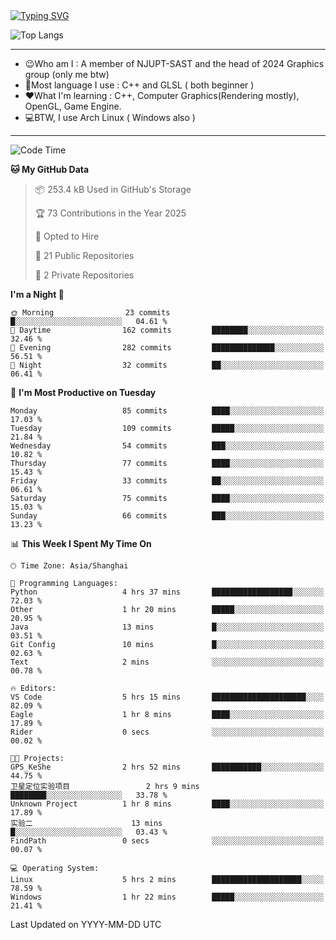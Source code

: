 <a href="https://git.io/typing-svg">
  <img src="https://readme-typing-svg.demolab.com?font=Fira+Code&pause=1000&random=false&width=435&separator=%3D&lines=std%3A%3Aprintln(%22Hello,+world!%22);" alt="Typing SVG" />
</a>

![Top Langs](https://github-readme-stats.vercel.app/api/top-langs/?username=FOTH0626&theme=transparent)

---

- 😉Who am I : A member of NJUPT-SAST and the head of 2024 Graphics group (only me btw)
- 📖Most language I use : C++ and GLSL ( both beginner )
- ❤What I'm learning : C++, Computer Graphics(Rendering mostly), OpenGL, Game Engine.
- 💻BTW, I use Arch Linux ( Windows also )
---
<!--START_SECTION:waka-->
![Code Time](http://img.shields.io/badge/Code%20Time-182%20hrs%2056%20mins-blue)

**🐱 My GitHub Data** 

> 📦 253.4 kB Used in GitHub's Storage 
 > 
> 🏆 73 Contributions in the Year 2025
 > 
> 💼 Opted to Hire
 > 
> 📜 21 Public Repositories 
 > 
> 🔑 2 Private Repositories 
 > 
**I'm a Night 🦉** 

```text
🌞 Morning                23 commits          █░░░░░░░░░░░░░░░░░░░░░░░░   04.61 % 
🌆 Daytime                162 commits         ████████░░░░░░░░░░░░░░░░░   32.46 % 
🌃 Evening                282 commits         ██████████████░░░░░░░░░░░   56.51 % 
🌙 Night                  32 commits          ██░░░░░░░░░░░░░░░░░░░░░░░   06.41 % 
```
📅 **I'm Most Productive on Tuesday** 

```text
Monday                   85 commits          ████░░░░░░░░░░░░░░░░░░░░░   17.03 % 
Tuesday                  109 commits         █████░░░░░░░░░░░░░░░░░░░░   21.84 % 
Wednesday                54 commits          ███░░░░░░░░░░░░░░░░░░░░░░   10.82 % 
Thursday                 77 commits          ████░░░░░░░░░░░░░░░░░░░░░   15.43 % 
Friday                   33 commits          ██░░░░░░░░░░░░░░░░░░░░░░░   06.61 % 
Saturday                 75 commits          ████░░░░░░░░░░░░░░░░░░░░░   15.03 % 
Sunday                   66 commits          ███░░░░░░░░░░░░░░░░░░░░░░   13.23 % 
```


📊 **This Week I Spent My Time On** 

```text
🕑︎ Time Zone: Asia/Shanghai

💬 Programming Languages: 
Python                   4 hrs 37 mins       ██████████████████░░░░░░░   72.03 % 
Other                    1 hr 20 mins        █████░░░░░░░░░░░░░░░░░░░░   20.95 % 
Java                     13 mins             █░░░░░░░░░░░░░░░░░░░░░░░░   03.51 % 
Git Config               10 mins             █░░░░░░░░░░░░░░░░░░░░░░░░   02.63 % 
Text                     2 mins              ░░░░░░░░░░░░░░░░░░░░░░░░░   00.78 % 

🔥 Editors: 
VS Code                  5 hrs 15 mins       █████████████████████░░░░   82.09 % 
Eagle                    1 hr 8 mins         ████░░░░░░░░░░░░░░░░░░░░░   17.89 % 
Rider                    0 secs              ░░░░░░░░░░░░░░░░░░░░░░░░░   00.02 % 

🐱‍💻 Projects: 
GPS_KeShe                2 hrs 52 mins       ███████████░░░░░░░░░░░░░░   44.75 % 
卫星定位实验项目                 2 hrs 9 mins        ████████░░░░░░░░░░░░░░░░░   33.78 % 
Unknown Project          1 hr 8 mins         ████░░░░░░░░░░░░░░░░░░░░░   17.89 % 
实验二                      13 mins             █░░░░░░░░░░░░░░░░░░░░░░░░   03.43 % 
FindPath                 0 secs              ░░░░░░░░░░░░░░░░░░░░░░░░░   00.07 % 

💻 Operating System: 
Linux                    5 hrs 2 mins        ████████████████████░░░░░   78.59 % 
Windows                  1 hr 22 mins        █████░░░░░░░░░░░░░░░░░░░░   21.41 % 
```


 Last Updated on YYYY-MM-DD UTC
<!--END_SECTION:waka-->
